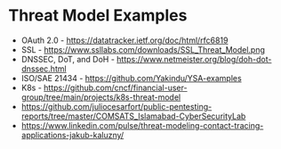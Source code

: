 # Threat Model Examples

* OAuth 2.0 - https://datatracker.ietf.org/doc/html/rfc6819
* SSL - https://www.ssllabs.com/downloads/SSL_Threat_Model.png 
* DNSSEC, DoT, and DoH - https://www.netmeister.org/blog/doh-dot-dnssec.html
* ISO/SAE 21434 - https://github.com/Yakindu/YSA-examples
* K8s - https://github.com/cncf/financial-user-group/tree/main/projects/k8s-threat-model 
* https://github.com/juliocesarfort/public-pentesting-reports/tree/master/COMSATS_Islamabad-CyberSecurityLab
* https://www.linkedin.com/pulse/threat-modeling-contact-tracing-applications-jakub-kaluzny/
